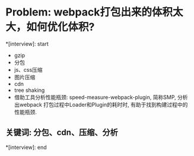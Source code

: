 # Problem: webpack打包出来的体积太大，如何优化体积?

*[interview]: start

- gzip
- 分包
- js、css压缩
- 图片压缩
- cdn
- tree shaking
- 借助工具分析性能瓶颈: speed-measure-webpack-plugin,  简称SMP, 分析出webpack 打包过程中Loader和Plugin的耗时时, 有助于找到构建过程中的性能瓶颈.

## 关键词: 分包、cdn、压缩、分析
*[interview]: end
